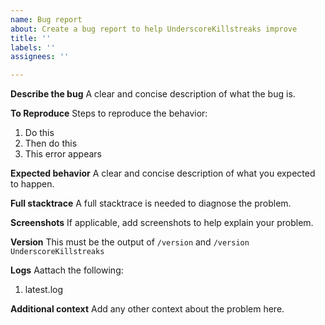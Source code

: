 ```yaml
---
name: Bug report
about: Create a bug report to help UnderscoreKillstreaks improve
title: ''
labels: ''
assignees: ''

---
```


**Describe the bug**
A clear and concise description of what the bug is.

**To Reproduce**
Steps to reproduce the behavior:
1. Do this
2. Then do this
3. This error appears

**Expected behavior**
A clear and concise description of what you expected to happen.

**Full stacktrace**
A full stacktrace is needed to diagnose the problem.

**Screenshots**
If applicable, add screenshots to help explain your problem.

**Version**
This must be the output of `/version` and `/version UnderscoreKillstreaks`

**Logs**
Aattach the following:
1) latest.log

**Additional context**
Add any other context about the problem here.
